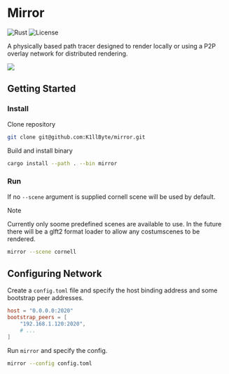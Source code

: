 # Mirror

![Rust](https://img.shields.io/badge/Rust-🦀-orange)
![License](https://img.shields.io/github/license/k1llbyte/mirror)

A physically based path tracer designed to render locally or using a P2P overlay network for distributed rendering.

![](images/showcase.png)

## Getting Started
### Install

Clone repository
```sh
git clone git@github.com:K1llByte/mirror.git
```
Build and install binary
```sh
cargo install --path . --bin mirror
```

### Run

If no `--scene` argument is supplied cornell scene will be used by default.

> [!NOTE]
> Currently only soome predefined scenes are available to use. In the future there will be a glft2 format loader to allow any costumscenes to be rendered.

```sh
mirror --scene cornell
```

## Configuring Network

Create a `config.toml` file and specify the host binding address and some bootstrap peer addresses.

```toml
host = "0.0.0.0:2020"
bootstrap_peers = [
    "192.168.1.120:2020",
    # ...
]
```

Run `mirror` and specify the config.

```sh
mirror --config config.toml
```

<!--
## Refereces
- https://pbr-book.org/4ed/contents
- https://raytracing.github.io/books/RayTracingInOneWeekend.html
- https://raytracing.github.io/books/RayTracingTheNextWeek.html
- https://pragprog.com/titles/jbtracer/the-ray-tracer-challenge/
- https://alain.xyz/blog/ray-tracing-denoising
- https://www.graphics.cornell.edu/online/box/data.html
- https://raytracing.github.io/books/RayTracingTheRestOfYourLife.html
- https://research.nvidia.com/publication/2017-07_interactive-reconstruction-monte-carlo-image-sequences-using-recurrent
- https://helpx.adobe.com/content/dam/help/en/substance-3d/documentation/s3d/files/225969597/225969613/1/1647027222890/adobe-standard-material-specification.pdf
- https://graphics.pixar.com/library/RendermanTog2018/paper.pdf
-->